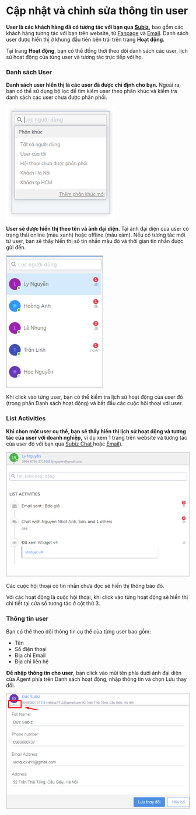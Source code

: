 # Cập nhật và chỉnh sửa thông tin user

**User là các khách hàng đã có tương tác với bạn qua** [**Subiz**](https://subiz.com/vi/)**,** bao gồm các khách hàng tương tác với bạn trên website, từ [Fanpage](https://subiz.com/vi/facebook-messenger.html) và [Email](https://subiz.com/vi/email.html). Danh sách user được hiển thị ở khung đầu tiên bên trái trên trang **Hoạt động.**

Tại trang **Hoạt động**, bạn có thể đồng thời theo dõi danh sách các user, lịch sử hoạt động của từng user và tương tác trực tiếp với họ.

### **Danh sách User** <a id="danhsachuser"></a>

**Danh sách user hiển thị là các user đã được chỉ định cho bạn.** Ngoài ra, bạn có thể sử dụng bộ lọc để tìm kiếm user theo phân khúc và kiểm tra danh sách các user chưa được phân phối.

![T&#xEC;m ki&#x1EBF;m user theo c&#xE1;c ph&#xE2;n kh&#xFA;c](../../.gitbook/assets/list-user.png)

**User sẽ được hiển thị theo tên và ảnh đại diện**. Tại ảnh đại diện của user có trạng thái online \(màu xanh\) hoặc offline \(màu xám\). Nếu có tương tác mới từ user, bạn sẽ thấy hiển thị số tin nhắn màu đỏ và thời gian tin nhắn được gửi đến.

![Danh s&#xE1;ch user](../../.gitbook/assets/user-list.png)

Khi click vào từng user, bạn có thể kiểm tra lịch sử hoạt động của user đó \(trong phần Danh sách hoạt động\) và bắt đầu các cuộc hội thoại với user.

### **List Activities** <a id="listactivities"></a>

**Khi chọn một user cụ thể, bạn sẽ thấy hiển thị lịch sử hoạt động và tương tác của user với doanh nghiệp,** ví dụ xem 1 trang trên website và tương tác của user đó với bạn qua [Subiz Chat ](https://subiz.com/vi/live-chat.html)hoặc [Email](https://subiz.com/vi/email.html)\).

![C&#xE1;c ho&#x1EA1;t &#x111;&#x1ED9;ng c&#x1EE7;a user](../../.gitbook/assets/list-acivities.png)

Các cuộc hội thoại có tin nhắn chưa đọc sẽ hiển thị thông báo đỏ.

Với các hoạt động là cuộc hội thoại, khi click vào từng hoạt động sẽ hiển thị chi tiết tại cửa sổ tương tác ở cột thứ 3.

### **Thông tin user** <a id="thongtinuser"></a>

Bạn có thể theo dõi thông tin cụ thể của từng user bao gồm:

* Tên
* Số điện thoại
* Địa chỉ Email
* Địa chỉ liên hệ

**Để nhập thông tin cho user**, bạn click vào mũi tên phía dưới ảnh đại diện của Agent phía trên Danh sách hoạt động, nhập thông tin và chọn Lưu thay đổi.

![C&#x1EAD;p nh&#x1EAD;t th&#xF4;ng tin user](../../.gitbook/assets/cap-nhat-thong-tin-user.png)

